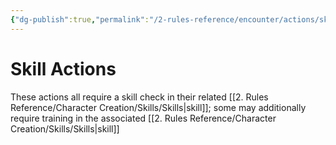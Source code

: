 ```yaml
---
{"dg-publish":true,"permalink":"/2-rules-reference/encounter/actions/skill-actions/skill-actions/","noteIcon":""}
---
```


# Skill Actions

These actions all require a skill check in their related [[2. Rules Reference/Character Creation/Skills/Skills\|skill]]; some may additionally require training in the associated [[2. Rules Reference/Character Creation/Skills/Skills\|skill]]